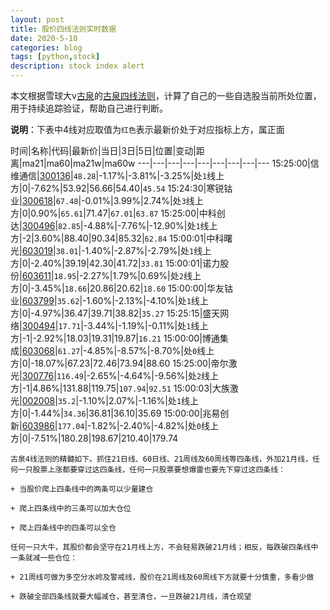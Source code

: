 ```yaml
---
layout: post
title: 股价四线法则实时数据
date: 2020-5-10
categories: blog
tags: [python,stock]
description: stock index alert
---
```



本文根据雪球大v[古泉](https://xueqiu.com/u/7148646888)的[古泉四线法则](https://xueqiu.com/7148646888/130498192)，计算了自己的一些自选股当前所处位置，用于持续追踪验证，帮助自己进行判断。

**说明**：下表中4线对应取值为`红色`表示最新价处于对应指标上方，属正面

时间|名称|代码|最新价|当日|3日|5日|位置|变动|距离|ma21|ma60|ma21w|ma60w
---|---|---|---|---|---|---|---|---
15:25:00|信维通信|[300136](https://xueqiu.com/S/SZ300136)|`48.28`|-1.17%|-3.81%|-3.25%|处`1`线上方|0|-7.62%|53.92|56.66|54.40|`45.54`
15:24:30|寒锐钴业|[300618](https://xueqiu.com/S/SZ300618)|`67.48`|-0.01%|3.99%|2.74%|处`3`线上方|0|0.90%|`65.61`|71.47|`67.01`|`63.87`
15:25:00|中科创达|[300496](https://xueqiu.com/S/SZ300496)|`82.85`|-4.88%|-7.76%|-12.90%|处`1`线上方|-2|3.60%|88.40|90.34|85.32|`62.84`
15:00:01|中科曙光|[603019](https://xueqiu.com/S/SH603019)|`38.01`|-1.40%|-2.87%|-2.79%|处`1`线上方|0|-2.40%|39.19|42.30|41.72|`33.81`
15:00:01|诺力股份|[603611](https://xueqiu.com/S/SH603611)|`18.95`|-2.27%|1.79%|0.69%|处`2`线上方|0|-3.45%|`18.66`|20.86|20.62|`18.60`
15:00:00|华友钴业|[603799](https://xueqiu.com/S/SH603799)|`35.62`|-1.60%|-2.13%|-4.10%|处`1`线上方|0|-4.97%|36.47|39.71|38.82|`35.27`
15:25:15|盛天网络|[300494](https://xueqiu.com/S/SZ300494)|`17.71`|-3.44%|-1.19%|-0.11%|处`1`线上方|-1|-2.92%|18.03|19.31|19.87|`16.21`
15:00:00|博通集成|[603068](https://xueqiu.com/S/SH603068)|`61.27`|-4.85%|-8.57%|-8.70%|处`0`线上方|0|-18.07%|67.23|72.46|73.94|88.60
15:25:00|帝尔激光|[300776](https://xueqiu.com/S/SZ300776)|`116.49`|-2.65%|-4.64%|-9.56%|处`2`线上方|-1|4.86%|131.88|119.75|`107.94`|`92.51`
15:00:03|大族激光|[002008](https://xueqiu.com/S/SZ002008)|`35.2`|-1.10%|2.07%|-1.16%|处`1`线上方|0|-1.44%|`34.36`|36.81|36.10|35.69
15:00:00|兆易创新|[603986](https://xueqiu.com/S/SH603986)|`177.04`|-1.82%|-2.40%|-4.82%|处`0`线上方|0|-7.51%|180.28|198.67|210.40|179.74

```
古泉4线法则的精髓如下。抓住21日线、60日线、21周线及60周线等四条线，外加21月线，任何一只股票上涨都要穿过这四条线，任何一只股票要想爆雷也要先下穿过这四条线：

+ 当股价爬上四条线中的两条可以少量建仓

+ 爬上四条线中的三条可以加大仓位

+ 爬上四条线中的四条可以全仓

任何一只大牛，其股价都会坚守在21月线上方，不会轻易跌破21月线；相反，每跌破四条线中一条就减一些仓位：

+ 21周线可做为多空分水岭及警戒线，股价在21周线及60周线下方就要十分慎重，多看少做

+ 跌破全部四条线就要大幅减仓，甚至清仓，一旦跌破21月线，清仓观望
```